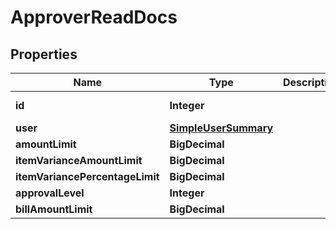 

# ApproverReadDocs


## Properties

| Name | Type | Description | Notes |
|------------ | ------------- | ------------- | -------------|
|**id** | **Integer** |  |  [optional] [readonly] |
|**user** | [**SimpleUserSummary**](SimpleUserSummary.md) |  |  |
|**amountLimit** | **BigDecimal** |  |  |
|**itemVarianceAmountLimit** | **BigDecimal** |  |  [optional] |
|**itemVariancePercentageLimit** | **BigDecimal** |  |  [optional] |
|**approvalLevel** | **Integer** |  |  |
|**billAmountLimit** | **BigDecimal** |  |  |



